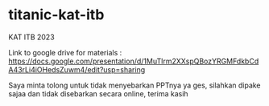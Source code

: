 # titanic-kat-itb
KAT ITB 2023

Link to google drive for materials :
https://docs.google.com/presentation/d/1MuTlrm2XXspQBozYRGMFdkbCdA43rLi4iOHedsZuwm4/edit?usp=sharing

Saya minta tolong untuk tidak menyebarkan PPTnya ya ges, silahkan dipake sajaa dan tidak disebarkan secara online, terima kasih
